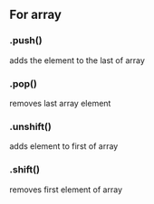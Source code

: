 ## For array

### .push()
adds the element to the last of array
###  .pop()
removes last array element

### .unshift()
adds element to first of array

### .shift()
removes first element of array
